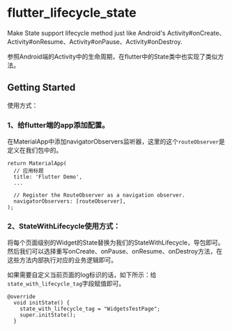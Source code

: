 # flutter_lifecycle_state

Make State support lifecycle method just like Android&#x27;s Activity#onCreate、 Activity#onResume、Activity#onPause、Activity#onDestroy.

参照Android端的Activity中的生命周期，在flutter中的State类中也实现了类似方法。

## Getting Started

使用方式：

### 1、给flutter端的app添加配置。

在MaterialApp中添加navigatorObservers监听器，这里的这个`routeObserver`是定义在我们包中的。

```
return MaterialApp(
  // 应用标题
  title: 'Flutter Demo',
  ...

  // Register the RouteObserver as a navigation observer.
  navigatorObservers: [routeObserver],
);
```

### 2、StateWithLifecycle使用方式：
将每个页面级别的Widget的State替换为我们的StateWithLifecycle，导包即可。然后我们可以选择重写onCreate、onPause、onResume、onDestroy方法，在这些方法内部执行对应的业务逻辑即可。

如果需要自定义当前页面的log标识的话，如下所示：给`state_with_lifecycle_tag`字段赋值即可。

```
@override
  void initState() {
    state_with_lifecycle_tag = "WidgetsTestPage";
    super.initState();
  }
```

